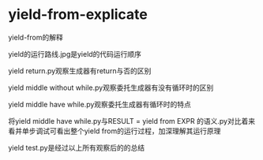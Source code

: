 # yield-from-explicate
yield-from的解释



yield的运行路线.jpg是yield的代码运行顺序

yield return.py观察生成器有return与否的区别

yield middle without while.py观察委托生成器有没有循环时的区别

yield middle have while.py观察委托生成器有循环时的特点

将yield middle have while.py与RESULT = yield from EXPR 的语义.py对比着来看并单步调试可看出整个yield from的运行过程，加深理解其运行原理

yield test.py是经过以上所有观察后的的总结
